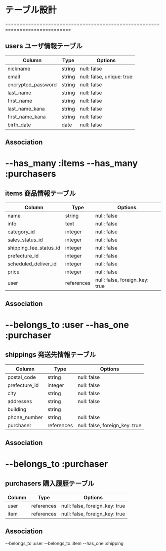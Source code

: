 # テーブル設計
=============================================================================
## users ユーザ情報テーブル
| Column                   | Type          | Options                        |
| ------------------------ | ------------- | ------------------------------ |
| nickname                 | string        | null: false                    |
| email                    | string        | null: false, unique: true      |
| encrypted_password       | string        | null: false                    |
| last_name                | string        | null: false                    |
| first_name               | string        | null: false                    |
| last_name_kana           | string        | null: false                    |
| first_name_kana          | string        | null: false                    |
| birth_date               | date          | null: false                    |

## Association
--has_many :items
--has_many :purchasers
=============================================================================
## items 商品情報テーブル
| Column                      | Type          | Options                        |
| --------------------------- | ------------- | ------------------------------ |
| name                        | string        | null: false                    |
| info                        | text          | null: false                    |
| category_id                 | integer       | null: false                    |
| sales_status_id             | integer       | null: false                    |
| shipping_fee_status_id      | integer       | null: false                    |
| prefecture_id               | integer       | null: false                    |
| scheduled_deliver_id        | integer       | null: false                    | 
| price                       | integer       | null: false                    |
| user                        | references    | null: false, foreign_key: true |

## Association
--belongs_to :user
--has_one :purchaser
=============================================================================
## shippings 発送先情報テーブル
| Column                   | Type          | Options                        |
| ------------------------ | ------------- | ------------------------------ |
| postal_code              | string        | null: false                    |
| prefecture_id            | integer       | null: false                    |
| city                     | string        | null: false                    |
| addresses                | string        | null: false                    |
| building                 | string        |                                |
| phone_number             | string        | null: false                    |
| purchaser                | references    | null: false, foreign_key: true |

## Association
--belongs_to :purchaser
=============================================================================
## purchasers 購入履歴テーブル
| Column                   | Type          | Options                        |
| ------------------------ | ------------- | ------------------------------ |
| user                     | references    | null: false, foreign_key: true |
| item                     | references    | null: false, foreign_key: true |

## Association
--belongs_to :user
--belongs_to :item
--has_one :shipping